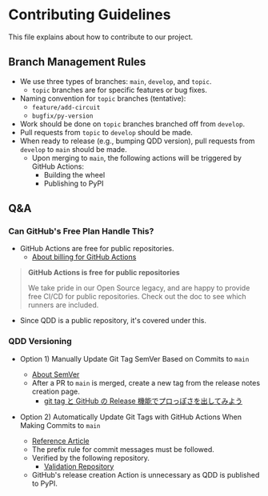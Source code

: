 # Contributing Guidelines

This file explains about how to contribute to our project.

## Branch Management Rules

- We use three types of branches: `main`, `develop`, and `topic`.
  - `topic` branches are for specific features or bug fixes.
- Naming convention for `topic` branches (tentative):
  - `feature/add-circuit`
  - `bugfix/py-version`
- Work should be done on `topic` branches branched off from `develop`.
- Pull requests from `topic` to `develop` should be made.
- When ready to release (e.g., bumping QDD version), pull requests from `develop` to `main` should be made.
  - Upon merging to `main`, the following actions will be triggered by GitHub Actions:
    - Building the wheel
    - Publishing to PyPI

## Q&A

### Can GitHub's Free Plan Handle This?

- GitHub Actions are free for public repositories.
  - [About billing for GitHub Actions](https://docs.github.com/en/billing/managing-billing-for-github-actions/about-billing-for-github-actions)

> **GitHub Actions is free for public repositories**
>
> We take pride in our Open Source legacy, and are happy to provide free CI/CD for public repositories. Check out the doc to see which runners are included.
>
- Since QDD is a public repository, it's covered under this.

### QDD Versioning

- Option 1) Manually Update Git Tag SemVer Based on Commits to `main`
  - [About SemVer](https://qiita.com/usamik26/items/c8911219b610101e69a9)
  - After a PR to `main` is merged, create a new tag from the release notes creation page.
    - [git tag と GitHub の Release 機能でプロっぽさを出してみよう](https://qiita.com/tommy_aka_jps/items/5b39e4b27364c759aa53#%E3%81%A1%E3%81%AA%E3%81%BF%E3%81%AB)

- Option 2) Automatically Update Git Tags with GitHub Actions When Making Commits to `main`
  - [Reference Article](https://dev.classmethod.jp/articles/howto-use-github-tag/)
  - The prefix rule for commit messages must be followed.
  - Verified by the following repository.
    - [Validation Repository](https://github.com/NT-marlowe/branch-management-test/tree/main)
  - GitHub's release creation Action is unnecessary as QDD is published to PyPI.
